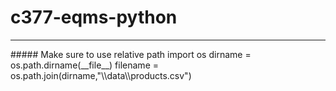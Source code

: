 # c377-eqms-python

<hr>
##### Make sure to use relative path
    import os 
    dirname = os.path.dirname(__file__) 
    filename = os.path.join(dirname,"\\data\\products.csv")
